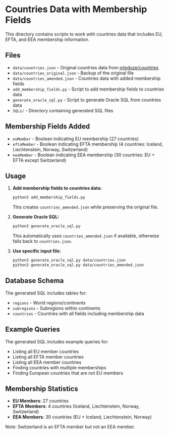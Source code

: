 # Countries Data with Membership Fields

This directory contains scripts to work with countries data that includes EU, EFTA, and EEA membership information.

## Files

- `data/countries.json` - Original countries data from [mledoze/countries](https://github.com/mledoze/countries)
- `data/countries_original.json` - Backup of the original file
- `data/countries_amended.json` - Countries data with added membership fields
- `add_membership_fields.py` - Script to add membership fields to countries data
- `generate_oracle_sql.py` - Script to generate Oracle SQL from countries data
- `SQLs/` - Directory containing generated SQL files

## Membership Fields Added

- `euMember` - Boolean indicating EU membership (27 countries)
- `eftaMember` - Boolean indicating EFTA membership (4 countries: Iceland, Liechtenstein, Norway, Switzerland)
- `eeaMember` - Boolean indicating EEA membership (30 countries: EU + EFTA except Switzerland)

## Usage

1. **Add membership fields to countries data:**
   ```bash
   python3 add_membership_fields.py
   ```
   This creates `countries_amended.json` while preserving the original file.

2. **Generate Oracle SQL:**
   ```bash
   python3 generate_oracle_sql.py
   ```
   This automatically uses `countries_amended.json` if available, otherwise falls back to `countries.json`.

3. **Use specific input file:**
   ```bash
   python3 generate_oracle_sql.py data/countries.json
   python3 generate_oracle_sql.py data/countries_amended.json
   ```

## Database Schema

The generated SQL includes tables for:
- `regions` - World regions/continents
- `subregions` - Subregions within continents
- `countries` - Countries with all fields including membership data

## Example Queries

The generated SQL includes example queries for:
- Listing all EU member countries
- Listing all EFTA member countries
- Listing all EEA member countries
- Finding countries with multiple memberships
- Finding European countries that are not EU members

## Membership Statistics

- **EU Members**: 27 countries
- **EFTA Members**: 4 countries (Iceland, Liechtenstein, Norway, Switzerland)
- **EEA Members**: 30 countries (EU + Iceland, Liechtenstein, Norway)

Note: Switzerland is an EFTA member but not an EEA member.
